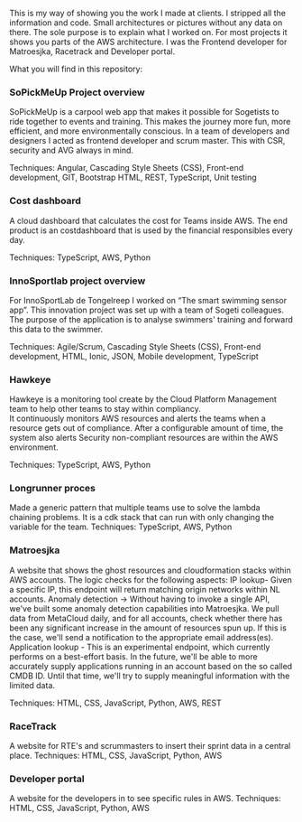 This is my way of showing you the work I made at clients. I stripped all the information and code. Small architectures or pictures without any data on there. The sole purpose is to explain what I worked on.
For most  projects it shows you parts of the AWS architecture. I was the Frontend developer for Matroesjka, Racetrack and Developer portal.

What you will find in this repository:

### SoPickMeUp Project overview
SoPickMeUp is a carpool web app that makes it possible for Sogetists to ride together to events and training. This makes the journey more fun, more efficient, and more environmentally conscious. In a team of developers and designers I acted as frontend developer and scrum master. This with CSR, security and AVG always in mind.

Techniques: Angular, Cascading Style Sheets (CSS), Front-end development, GIT, Bootstrap HTML, REST, TypeScript, Unit testing

###  Cost dashboard
A cloud dashboard that calculates the cost for  Teams inside AWS.  The end product is an costdashboard that is used by the financial responsibles every day.
    
Techniques: TypeScript, AWS, Python


### InnoSportlab project overview
For InnoSportLab de Tongelreep I worked on “The smart swimming sensor app”. This innovation project was set up with a team of Sogeti colleagues. The purpose of the application is to analyse swimmers' training and forward this data to the swimmer.
    
Techniques: Agile/Scrum, Cascading Style Sheets (CSS), Front-end development, HTML, Ionic, JSON, Mobile development, TypeScript


### Hawkeye
 Hawkeye is a monitoring tool create by the Cloud Platform Management team to help other teams to stay within  compliancy.  
It continuously monitors AWS resources and alerts the teams when a resource gets out of compliance. After a configurable amount of time, the system also alerts  Security non-compliant resources are within the AWS environment.

Techniques: TypeScript, AWS, Python

### Longrunner proces
Made a generic pattern that multiple  teams use to solve the lambda chaining problems. It is a cdk stack that can run with only changing the variable for the team.
Techniques: TypeScript, AWS, Python

### Matroesjka
A website that shows the ghost resources and cloudformation stacks within AWS accounts. The logic checks for the following aspects:
IP lookup- Given a specific IP, this endpoint will return matching origin networks within NL accounts.
Anomaly detection -> Without having to invoke a single API, we've built some anomaly detection capabilities into Matroesjka. We pull data from MetaCloud 	 daily, and for all accounts, check whether there has been any significant increase in the amount of resources spun up. If this is the case, we'll send a 	  notification to the appropriate email address(es).
Application lookup - This is an experimental endpoint, which currently performs on a best-effort basis. In the future, we'll be able to more accurately 	supply applications running in an account based on the so called CMDB ID. Until that time, we'll try to supply meaningful information with the limited data.

Techniques: HTML, CSS, JavaScript, Python, AWS, REST

### RaceTrack
A website for RTE's and scrummasters to insert their sprint data in a central place.
Techniques: HTML, CSS, JavaScript, Python, AWS

### Developer portal
A website for the developers in  to see specific  rules in AWS.
Techniques: HTML, CSS, JavaScript, Python, AWS
